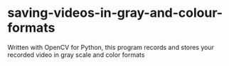 # saving-videos-in-gray-and-colour-formats
Written with OpenCV for Python, this program records and stores your recorded video in gray scale and color formats
